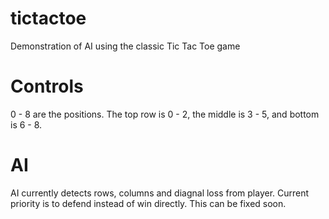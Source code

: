 # tictactoe
Demonstration of AI using the classic Tic Tac Toe game

# Controls
0 - 8 are the positions. The top row is 0 - 2, the middle is 3 - 5, and bottom is 6 - 8. 

# AI
AI currently detects rows, columns and diagnal loss from player. Current priority is to defend instead of win directly. This can be fixed soon.
